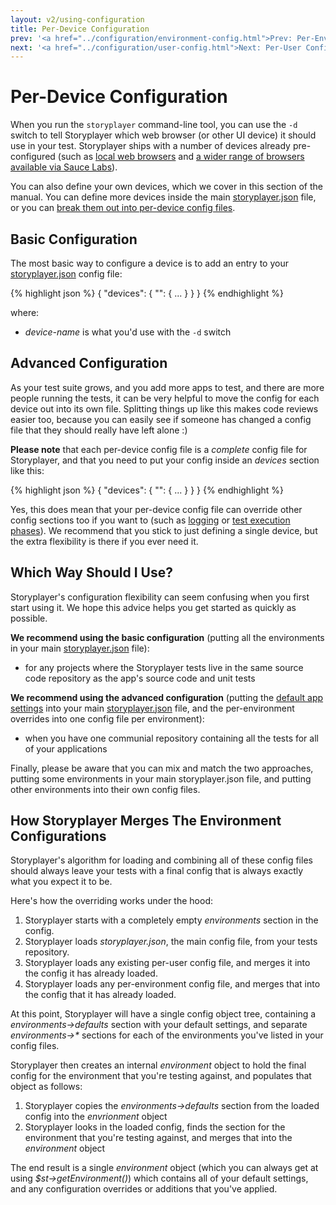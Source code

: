```yaml
---
layout: v2/using-configuration
title: Per-Device Configuration
prev: '<a href="../configuration/environment-config.html">Prev: Per-Environment Configuration</a>'
next: '<a href="../configuration/user-config.html">Next: Per-User Configuration</a>'
---
```


# Per-Device Configuration

When you run the `storyplayer` command-line tool, you can use the `-d` switch to tell Storyplayer which web browser (or other UI device) it should use in your test.  Storyplayer ships with a number of devices already pre-configured (such as [local web browsers](../devices/localbrowsers.html) and [a wider range of browsers available via Sauce Labs](../devices/saucelabs.html)).

You can also define your own devices, which we cover in this section of the manual.  You can define more devices inside the main [storyplayer.json](storyplayer-json.html) file, or you can [break them out into per-device config files](#advanced_configuration).

## Basic Configuration

The most basic way to configure a device is to add an entry to your [storyplayer.json](storyplayer-json.html) config file:

{% highlight json %}
{
    "devices": {
        "<device-name>": {
           ...
        }
    }
}
{% endhighlight %}

where:

* _device-name_ is what you'd use with the `-d` switch

## Advanced Configuration

As your test suite grows, and you add more apps to test, and there are more people running the tests, it can be very helpful to move the config for each device out into its own file.  Splitting things up like this makes code reviews easier too, because you can easily see if someone has changed a config file that they should really have left alone :)

__Please note__ that each per-device config file is a _complete_ config file for Storyplayer, and that you need to put your config inside an _devices_ section like this:

{% highlight json %}
{
    "devices": {
        "<device-name>": {
            ...
        }
    }
}
{% endhighlight %}

Yes, this does mean that your per-device config file can override other config sections too if you want to (such as [logging](logging.html) or [test execution phases](test-phases.html)).  We recommend that you stick to just defining a single device, but the extra flexibility is there if you ever need it.

## Which Way Should I Use?

Storyplayer's configuration flexibility can seem confusing when you first start using it.  We hope this advice helps you get started as quickly as possible.

__We recommend using the basic configuration__ (putting all the environments in your main [storyplayer.json](storyplayer-json.html) file):

* for any projects where the Storyplayer tests live in the same source code repository as the app's source code and unit tests

__We recommend using the advanced configuration__ (putting the [default app settings](app-settings.html) into your main [storyplayer.json](storyplayer-json.html) file, and the per-environment overrides into one config file per environment):

* when you have one communial repository containing all the tests for all of your applications

Finally, please be aware that you can mix and match the two approaches, putting some environments in your main storyplayer.json file, and putting other environments into their own config files.

## How Storyplayer Merges The Environment Configurations

Storyplayer's algorithm for loading and combining all of these config files should always leave your tests with a final config that is always exactly what you expect it to be.

Here's how the overriding works under the hood:

1. Storyplayer starts with a completely empty _environments_ section in the config.
1. Storyplayer loads _storyplayer.json_, the main config file, from your tests repository.
1. Storyplayer loads any existing per-user config file, and merges it into the config it has already loaded.
1. Storyplayer loads any per-environment config file, and merges that into the config that it has already loaded.

At this point, Storyplayer will have a single config object tree, containing a _environments->defaults_ section with your default settings, and separate _environments->\*_ sections for each of the environments you've listed in your config files.

Storyplayer then creates an internal _environment_ object to hold the final config for the environment that you're testing against, and populates that object as follows:

1. Storyplayer copies the _environments->defaults_ section from the loaded config into the _envrionment_ object
1. Storyplayer looks in the loaded config, finds the section for the environment that you're testing against, and merges that into the _environment_ object

The end result is a single _environment_ object (which you can always get at using _$st->getEnvironment()_) which contains all of your default settings, and any configuration overrides or additions that you've applied.
